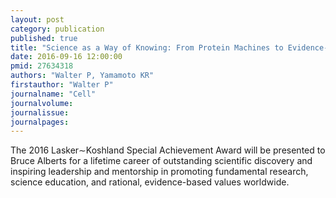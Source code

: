 ```yaml
---
layout: post
category: publication
published: true
title: "Science as a Way of Knowing: From Protein Machines to Evidence-Based Decisions."
date: 2016-09-16 12:00:00
pmid: 27634318
authors: "Walter P, Yamamoto KR"
firstauthor: "Walter P"
journalname: "Cell"
journalvolume: 
journalissue: 
journalpages: 
---
```


The 2016 Lasker∼Koshland Special Achievement Award will be presented to Bruce Alberts for a lifetime career of outstanding scientific discovery and inspiring leadership and mentorship in promoting fundamental research, science education, and rational, evidence-based values worldwide.

